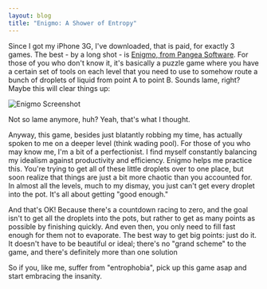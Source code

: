 ```yaml
---
layout: blog
title: "Enigmo: A Shower of Entropy"
---
```


Since I got my iPhone 3G, I've downloaded, that is paid, for exactly 3 games. The best - by a long shot - is [Enigmo, from Pangea Software][1]. For those of you who don't know it, it's basically a puzzle game where you have a certain set of tools on each level that you need to use to somehow route a bunch of droplets of liquid from point A to point B. Sounds lame, right? Maybe this will clear things up:

![Enigmo Screenshot](http://toucharcade.com/wp-content/uploads/2008/03/enigmo.jpg "Enigmo Screenshot")

Not so lame anymore, huh? Yeah, that's what I thought.

Anyway, this game, besides just blatantly robbing my time, has actually spoken to me on a deeper level (think wading pool). For those of you who may know me, I'm a bit of a perfectionist. I find myself constantly balancing my idealism against productivity and efficiency. Enigmo helps me practice this. You're trying to get all of these little droplets over to one place, but soon realize that things are just a bit more chaotic than you accounted for. In almost all the levels, much to my dismay, you just can't get every droplet into the pot. It's all about getting "good enough."

And that's OK! Because there's a countdown racing to zero, and the goal isn't to get all the droplets into the pots, but rather to get as many points as possible by finishing quickly. And even then, you only need to fill fast enough for them not to evaporate. The best way to get big points: just do it. It doesn't have to be beautiful or ideal; there's no "grand scheme" to the game, and there's definitely more than one solution

So if you, like me, suffer from "entrophobia", pick up this game asap and start embracing the insanity.

[1]: http://www.pangeasoft.net/enigmo
